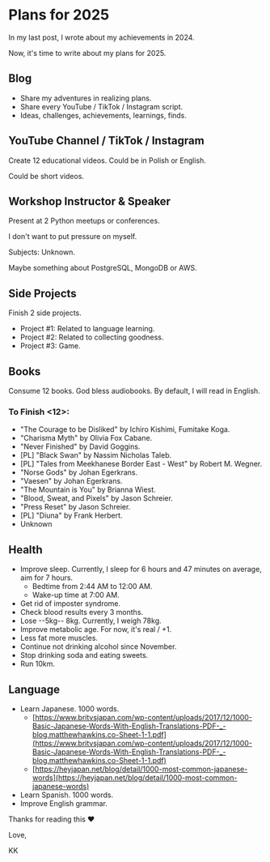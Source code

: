 # Plans for 2025

In my last post, I wrote about my achievements in 2024. 

Now, it's time to write about my plans for 2025.

## Blog

- Share my adventures in realizing plans.
- Share every YouTube / TikTok / Instagram script.
- Ideas, challenges, achievements, learnings, finds.

## YouTube Channel / TikTok / Instagram

Create 12 educational videos. Could be in Polish or English.

Could be short videos.

## Workshop Instructor & Speaker

Present at 2 Python meetups or conferences.

I don't want to put pressure on myself.

Subjects: Unknown.

Maybe something about PostgreSQL, MongoDB or AWS.

## Side Projects

Finish 2 side projects.
  - Project #1: Related to language learning.
  - Project #2: Related to collecting goodness.
  - Project #3: Game.

## Books 

Consume 12 books. God bless audiobooks. By default, I will read in English.

### To Finish <12>:

- "The Courage to be Disliked" by Ichiro Kishimi, Fumitake Koga.
- "Charisma Myth" by Olivia Fox Cabane.
- "Never Finished" by David Goggins.
- [PL] "Black Swan" by Nassim Nicholas Taleb.
- [PL] "Tales from Meekhanese Border East - West" by Robert M. Wegner.
- "Norse Gods" by Johan Egerkrans.
- "Vaesen" by Johan Egerkrans.
- "The Mountain is You" by Brianna Wiest.
- "Blood, Sweat, and Pixels" by Jason Schreier.
- "Press Reset" by Jason Schreier.
- [PL] "Diuna" by Frank Herbert.
- Unknown

## Health 
- Improve sleep. Currently, I sleep for 6 hours and 47 minutes on average, aim for 7 hours.
  - Bedtime from 2:44 AM to 12:00 AM.
  - Wake-up time at 7:00 AM.
- Get rid of imposter syndrome.
- Check blood results every 3 months.
- Lose --5kg-- 8kg. Currently, I weigh 78kg.
- Improve metabolic age. For now, it's real / +1.
- Less fat more muscles.
- Continue not drinking alcohol since November.
- Stop drinking soda and eating sweets.
- Run 10km.

## Language

- Learn Japanese. 1000 words. 
  - [https://www.britvsjapan.com/wp-content/uploads/2017/12/1000-Basic-Japanese-Words-With-English-Translations-PDF-_-blog.matthewhawkins.co-Sheet-1-1.pdf](https://www.britvsjapan.com/wp-content/uploads/2017/12/1000-Basic-Japanese-Words-With-English-Translations-PDF-_-blog.matthewhawkins.co-Sheet-1-1.pdf) 
  - [https://heyjapan.net/blog/detail/1000-most-common-japanese-words](https://heyjapan.net/blog/detail/1000-most-common-japanese-words)
- Learn Spanish. 1000 words.
- Improve English grammar.

Thanks for reading this ❤️

Love,

KK
